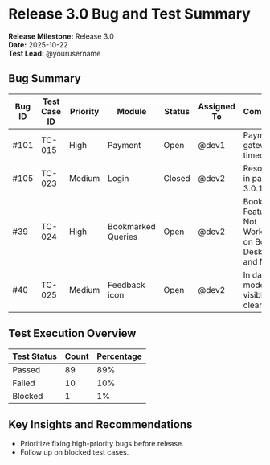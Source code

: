 # Release 3.0 Bug and Test Summary

**Release Milestone:** Release 3.0  
**Date:** 2025-10-22  
**Test Lead:** @yourusername  

## Bug Summary

| Bug ID | Test Case ID | Priority | Module | Status | Assigned To | Comments |
|--------|--------------|----------|--------|--------|-------------|----------|
| #101   | TC-015       | High     | Payment| Open   | @dev1       | Payment gateway timeout |
| #105   | TC-023       | Medium   | Login  | Closed | @dev2       | Resolved in patch 3.0.1 |
| #39   | TC-024       | High   | Bookmarked Queries  | Open | @dev2       | Bookmark Feature Not Working on Both Desktop and Mobile |
| #40   | TC-025       | Medium   | Feedback icon  | Open | @dev2       | In dark mode it not visible clearly |


## Test Execution Overview

| Test Status | Count | Percentage |
|-------------|-------|------------|
| Passed      | 89    | 89%        |
| Failed      | 10    | 10%        |
| Blocked     | 1     | 1%         |

## Key Insights and Recommendations

- Prioritize fixing high-priority bugs before release.
- Follow up on blocked test cases.
